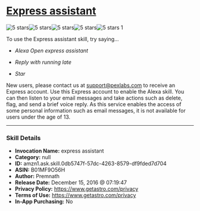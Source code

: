 # [Express assistant](http://alexa.amazon.com/#skills/amzn1.ask.skill.0db5747f-57dc-4263-8579-df9fded7d704)
![5 stars](../../images/ic_star_black_18dp_1x.png)![5 stars](../../images/ic_star_black_18dp_1x.png)![5 stars](../../images/ic_star_black_18dp_1x.png)![5 stars](../../images/ic_star_black_18dp_1x.png)![5 stars](../../images/ic_star_black_18dp_1x.png) 1

To use the Express assistant skill, try saying...

* *Alexa Open express assistant*

* *Reply with running late*

* *Star*

New users, please contact us at support@pexlabs.com to receive an Express account. Use this Express account to enable the Alexa skill.  You can then listen to your email messages and take actions such as delete, flag, and send a brief voice reply. As this service enables the access of some personal information such as email messages, it is not available for users under the age of 13.

***

### Skill Details

* **Invocation Name:** express assistant
* **Category:** null
* **ID:** amzn1.ask.skill.0db5747f-57dc-4263-8579-df9fded7d704
* **ASIN:** B01MF9O56H
* **Author:** Premnath
* **Release Date:** December 15, 2016 @ 07:19:47
* **Privacy Policy:** https://www.getastro.com/privacy
* **Terms of Use:** https://www.getastro.com/privacy
* **In-App Purchasing:** No
